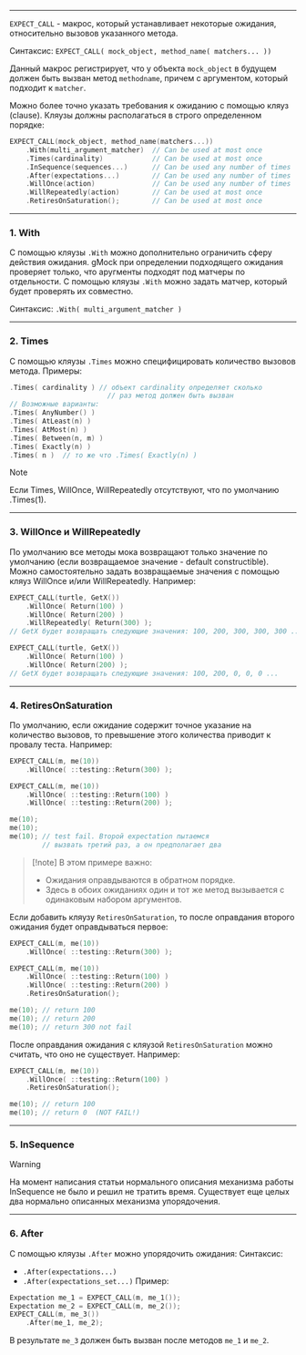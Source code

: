 ___
`EXPECT_CALL` - макрос, который устанавливает некоторые ожидания, относительно вызовов указанного метода.

Синтаксис: `EXPECT_CALL( mock_object, method_name( matchers... ))`

Данный макрос регистрирует, что у объекта `mock_object` в будущем должен быть вызван метод `methodname`, причем с аргументом, который подходит к `matcher`.

Можно более точно указать требования к ожиданию с помощью кляуз (clause). Кляузы должны располагаться в строго определенном порядке:
```cpp
EXPECT_CALL(mock_object, method_name(matchers...))
    .With(multi_argument_matcher)  // Can be used at most once
    .Times(cardinality)            // Can be used at most once
    .InSequence(sequences...)      // Can be used any number of times
    .After(expectations...)        // Can be used any number of times
    .WillOnce(action)              // Can be used any number of times
    .WillRepeatedly(action)        // Can be used at most once
    .RetiresOnSaturation();        // Can be used at most once
```

___
### 1. With

С помощью кляузы `.With` можно дополнительно ограничить сферу действия ожидания. gMock при определении подходящего ожидания проверяет только, что аругменты подходят под матчеры по отдельности. С помощью кляузы `.With` можно задать матчер, который будет проверять их совместно.

Синтаксис: `.With( multi_argument_matcher )`
___
### 2. Times

С помощью кляузы `.Times` можно специфицировать количество вызовов метода.
Примеры:
```cpp
.Times( cardinality ) // объект cardinality определяет сколько
						// раз метод должен быть вызван
// Возможные варианты:
.Times( AnyNumber() )
.Times( AtLeast(n) )
.Times( AtMost(n) )
.Times( Between(n, m) )
.Times( Exactly(n) )
.Times( n )  // то же что .Times( Exactly(n) )
```

>[!note]
>Если Times, WillOnce, WillRepeatedly отсутствуют, что по умолчанию .Times(1).

___
### 3. WillOnce и WillRepeatedly

По умолчанию все методы мока возвращают только значение по умолчанию (если возвращаемое значение - default constructible). Можно самостоятельно задать возвращаемые значения с помощью кляуз WillOnce и/или WillRepeatedly. Например:
```cpp
EXPECT_CALL(turtle, GetX())
	.WillOnce( Return(100) )
	.WillOnce( Return(200) )
	.WillRepeatedly( Return(300) );
// GetX будет возвращать следующие значения: 100, 200, 300, 300, 300 ...

EXPECT_CALL(turtle, GetX())
	.WillOnce( Return(100) )
	.WillOnce( Return(200) );
// GetX будет возвращать следующие значения: 100, 200, 0, 0, 0 ...
```

___
### 4. RetiresOnSaturation

По умолчанию, если ожидание содержит точное указание на количество вызовов, то превышение этого количества приводит к провалу теста. Например:

```cpp
EXPECT_CALL(m, me(10))
	.WillOnce( ::testing::Return(300) );

EXPECT_CALL(m, me(10))
	.WillOnce( ::testing::Return(100) )
	.WillOnce( ::testing::Return(200) );

me(10);
me(10);
me(10); // test fail. Второй expectation пытаемся
		// вызвать третий раз, а он предполагает два
```

>[!note] В этом примере важно:
>- Ожидания оправдываются в обратном порядке.
>- Здесь в обоих ожиданиях один и тот же метод вызывается с одинаковым набором аргументов.

Если добавить кляузу `RetiresOnSaturation`, то после оправдания второго ожидания будет оправдываться первое:
```cpp
EXPECT_CALL(m, me(10))
	.WillOnce( ::testing::Return(300) );

EXPECT_CALL(m, me(10))
	.WillOnce( ::testing::Return(100) )
	.WillOnce( ::testing::Return(200) )
	.RetiresOnSaturation();

me(10); // return 100
me(10); // return 200
me(10); // return 300 not fail
```

После оправдания ожидания с кляузой `RetiresOnSaturation` можно считать, что оно не существует. Например:
```cpp
EXPECT_CALL(m, me(10))
	.WillOnce( ::testing::Return(100) )
	.RetiresOnSaturation();

me(10); // return 100
me(10); // return 0  (NOT FAIL!)
```

___
### 5. InSequence

>[!warning]
>На момент написания статьи нормального описания механизма работы InSequence не было и решил не тратить время. Существует еще целых два нормально описанных механизма упорядочения.

___
### 6. After

С помощью кляузы `.After` можно упорядочить ожидания:
Синтаксис: 
- `.After(expectations...)`
- `.After(expectations_set...)`
Пример:
```cpp
Expectation me_1 = EXPECT_CALL(m, me_1());
Expectation me_2 = EXPECT_CALL(m, me_2());
EXPECT_CALL(m, me_3())
    .After(me_1, me_2);
```
В результате `me_3` должен быть вызван после методов `me_1` и `me_2`.
